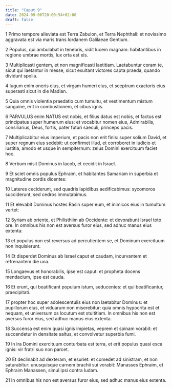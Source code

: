 ```yaml
---
title: "Caput 9"
date: 2024-09-06T20:00:54+02:00
draft: false
---
```



1 Primo tempore alleviata est Terra Zabulon, et Terra Nephthali: et novissimo aggravata est via maris trans Iordanem Galilaeae Gentium.

2 Populus, qui ambulabat in tenebris, vidit lucem magnam: habitantibus in regione umbrae mortis, lux orta est eis.

3 Multiplicasti gentem, et non magnificasti laetitiam. Laetabuntur coram te, sicut qui laetantur in messe, sicut exultant victores capta praeda, quando dividunt spolia.

4 Iugum enim oneris eius, et virgam humeri eius, et sceptrum exactoris eius superasti sicut in die Madian.

5 Quia omnis violentia praedatio cum tumultu, et vestimentum mistum sanguine, erit in combustionem, et cibus ignis.

6 PARVULUS enim NATUS est nobis, et filius datus est nobis, et factus est principatus super humerum eius: et vocabitur nomen eius, Admirabilis, consiliarius, Deus, fortis, pater futuri saeculi, princeps pacis.

7 Multiplicabitur eius imperium, et pacis non erit finis: super solium David, et super regnum eius sedebit: ut confirmet illud, et corroboret in iudicio et iustitia, amodo et usque in sempiternum: zelus Domini exercituum faciet hoc.

8 Verbum misit Dominus in Iacob, et cecidit in Israel.

9 Et sciet omnis populus Ephraim, et habitantes Samariam in superbia et magnitudine cordis dicentes:

10 Lateres ceciderunt, sed quadris lapidibus aedificabimus: sycomoros succiderunt, sed cedros immutabimus.

11 Et elevabit Dominus hostes Rasin super eum, et inimicos eius in tumultum vertet:

12 Syriam ab oriente, et Philisthiim ab Occidente: et devorabunt Israel toto ore. In omnibus his non est aversus furor eius, sed adhuc manus eius extenta:

13 et populus non est reversus ad percutientem se, et Dominum exercituum non inquisierunt.

14 Et disperdet Dominus ab Israel caput et caudam, incurvantem et refrenantem die una.

15 Longaevus et honorabilis, ipse est caput: et propheta docens mendacium, ipse est cauda.

16 Et erunt, qui beatificant populum istum, seducentes: et qui beatificantur, praecipitati.

17 propter hoc super adolescentulis eius non laetabitur Dominus: et pupillorum eius, et viduarum non miserebitur: quia omnis hypocrita est et nequam, et universum os locutum est stultitiam. In omnibus his non est aversus furor eius, sed adhuc manus eius extenta.

18 Succensa est enim quasi ignis impietas, veprem et spinam vorabit: et succendetur in densitate saltus, et convolvetur superbia fumi.

19 In ira Domini exercituum conturbata est terra, et erit populus quasi esca ignis: vir fratri suo non parcet.

20 Et declinabit ad dexteram, et esuriet: et comedet ad sinistram, et non saturabitur: unusquisque carnem brachii sui vorabit: Manasses Ephraim, et Ephraim Manassen, simul ipsi contra Iudam.

21 In omnibus his non est aversus furor eius, sed adhuc manus eius extenta.

